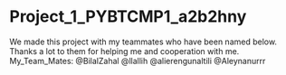 # Project_1_PYBTCMP1_a2b2hny
We made this project with my teammates who have been named below. 
Thanks a lot to them for helping me and cooperation with me.
My_Team_Mates: @BilalZahal @llallih @alierengunaltili @Aleynanurrr
